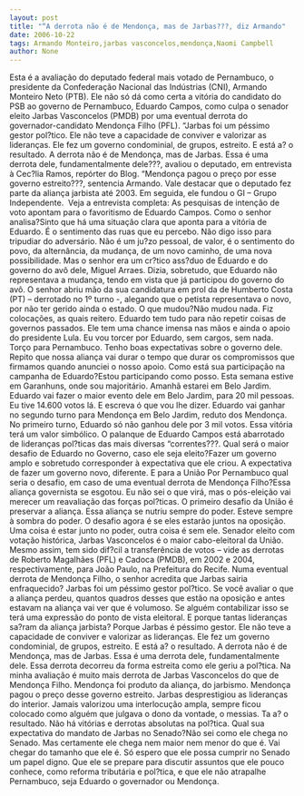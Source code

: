 ```yaml
---
layout: post
title: "“A derrota não é de Mendonça, mas de Jarbas???, diz Armando"
date: 2006-10-22
tags: Armando Monteiro,jarbas vasconcelos,mendonça,Naomi Campbell
author: None
---
```

Esta é a avaliação do deputado federal mais votado de Pernambuco, o presidente da Confederação Nacional das Indústrias (CNI), Armando Monteiro Neto (PTB). 
Ele não só dá como certa a vitória do candidato do PSB ao governo de Pernambuco, Eduardo Campos, como culpa o senador eleito Jarbas Vasconcelos (PMDB) por uma eventual derrota do governador-candidato Mendonça Filho (PFL). 
“Jarbas foi um péssimo gestor pol?tico. Ele não teve a capacidade de conviver e valorizar as lideranças. Ele fez um governo condominial, de grupos, estreito. E está a? o resultado. A derrota não é de Mendonça, mas de Jarbas. Essa é uma derrota dele, fundamentalmente dele???, avaliou o deputado, em entrevista à&nbsp;Cec?lia Ramos, repórter do Blog. 
“Mendonça pagou o preço por esse governo estreito???, sentencia Armando. Vale destacar que o deputado fez parte da aliança jarbista até 2003. Em seguida, ele fundou o GI – Grupo Independente.&nbsp; 
Veja a entrevista completa:
As pesquisas de intenção de
 voto apontam para o favoritismo de Eduardo Campos. Como o senhor analisa?Sinto que há uma situação clara que aponta para a vitória de Eduardo. É o sentimento das ruas que eu percebo. Não digo isso para tripudiar do adversário. Não é um ju?zo pessoal, de valor, é o sentimento do povo, da alternância, da mudança, de um novo caminho, de uma nova possibilidade.
Mas o senhor era um cr?tico ass?duo de Eduardo e do governo do avô dele, Miguel Arraes. Dizia, sobretudo, que Eduardo não representava a mudança, tendo em vista que já participou do governo do avô. O senhor abriu mão da sua candidatura em prol da de Humberto Costa (PT) – derrotado no 1º turno -, alegando que o petista representava o novo, por não ter gerido ainda o estado. O que mudou?Não mudou nada. Fiz colocações, as quais reitero. Eduardo tem tudo para não repetir coisas de governos passados. Ele tem uma chance imensa nas mãos e ainda o apoio do presidente Lula. Eu vou torcer por Eduardo, sem cargos, sem nada. Torço para Pernambuco. Tenho boas expectativas sobre o governo dele. Repito que nossa aliança vai durar o tempo que durar os compromissos que firmamos quando anunciei o nosso apoio. 
Como está sua participação na campanha de Eduardo?Estou participando como posso. Esta semana estive em Garanhuns, onde sou majoritário. Amanhã estarei em Belo Jardim. Eduardo vai fazer o maior evento dele em Belo Jardim, para 20 mil pessoas. Eu tive 14.600 votos lá. E escreva ó que vou lhe dizer. Eduardo vai ganhar no segundo turno para Mendonça em Belo Jardim, reduto dos Mendonça. No primeiro turno, Eduardo só não ganhou dele por 3 mil votos. Essa vitória terá um valor simbólico.
O palanque de Eduardo Campos está abarrotado de lideranças pol?ticas das mais diversas “correntes???. Qual será o maior desafio de Eduardo no Governo, caso ele seja eleito?Fazer um governo amplo e sobretudo corresponder à expectativa que ele criou. A expectativa de fazer um governo novo, diferente. 
E para a União Por Pernambuco qual seria o desafio, em caso de uma eventual derrota de Mendonça Filho?Essa aliança governista se esgotou. Eu não sei o que virá, mas o pós-eleição vai merecer um reavaliação das forças pol?ticas. O primeiro desafio da União é preservar a aliança. Essa aliança se nutriu sempre do poder. Esteve sempre à sombra do poder. O desafio agora é se eles estarão juntos na oposição. Uma coisa é estar junto no poder, outra coisa é sem ele. 
Senador eleito com votação histórica, Jarbas Vasconcelos é o maior cabo-eleitoral da União. Mesmo assim, tem sido dif?cil a transferência de votos – vide as derrotas de Roberto Magalhães (PFL) e Cadoca (PMDB), em 2002 e 2004, respectivamente, para João Paulo, na Prefeitura do Recife. Numa eventual derrota de Mendonça Filho, o senhor acredita que Jarbas sairia enfraquecido?
Jarbas foi um péssimo gestor pol?tico. Se você avaliar o que a aliança perdeu, quantos quadros desses que estão na oposição e antes estavam na aliança vai ver que é volumoso. Se alguém contabilizar isso se terá uma expressão do ponto de vista eleitoral. E porque tantas lideranças sa?ram da aliança jarbista? Porque Jarbas é péssimo gestor. Ele não teve a capacidade de conviver e valorizar as lideranças. Ele fez um governo condominial, de grupos, estreito. E está a? o resultado. A derrota não é de Mendonça, mas de Jarbas. Essa é uma derrota dele, fundamentalmente dele. Essa derrota decorreu da forma estreita como ele geriu a pol?tica. Na minha avaliação é muito mais derrota de Jarbas Vasconcelos do que de Mendonça Filho. Mendonça foi produto da aliança, do jarbismo. Mendonça pagou o preço desse governo estreito. Jarbas desprestigiou as lideranças do interior. Jamais valorizou uma interlocução ampla, sempre ficou colocado como alguém que julgava o dono da vontade, o messias. Ta a? o resultado. Não há vitórias e derrotas absolutas na pol?tica.
Qual sua expectativa do mandato de Jarbas no Senado?Não sei como ele chega no Senado. Mas certamente ele chega nem maior nem menor do que é. Vai chegar do tamanho que ele é. Só espero que ele possa cumprir no Senado um papel digno. Que ele se prepare para discutir assuntos que ele pouco conhece, como reforma tributária e pol?tica, e que ele não atrapalhe Pernambuco, seja Eduardo o governador ou Mendonça. 